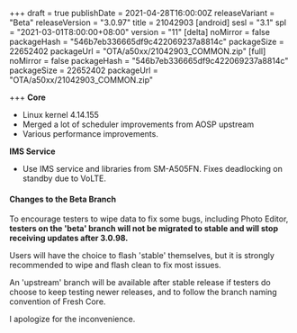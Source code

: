 +++
draft = true
publishDate = 2021-04-28T16:00:00Z
releaseVariant = "Beta"
releaseVersion = "3.0.97"
title = 21042903
[android]
sesl = "3.1"
spl = "2021-03-01T8:00:00+08:00"
version = "11"
[delta]
noMirror = false
packageHash = "546b7eb336665df9c422069237a8814c"
packageSize = 22652402
packageUrl = "OTA/a50xx/21042903_COMMON.zip"
[full]
noMirror = false
packageHash = "546b7eb336665df9c422069237a8814c"
packageSize = 22652402
packageUrl = "OTA/a50xx/21042903_COMMON.zip"

+++
**Core**

* Linux kernel 4.14.155
* Merged a lot of scheduler improvements from AOSP upstream
* Various performance improvements.

**IMS Service**

* Use IMS service and libraries from SM-A505FN. Fixes deadlocking on standby due to VoLTE.

#### Changes to the Beta Branch

To encourage testers to wipe data to fix some bugs, including Photo Editor, **testers on the 'beta' branch will not be migrated to stable and will stop receiving updates after 3.0.98.** 

Users will have the choice to flash 'stable' themselves, but it is strongly recommended to wipe and flash clean to fix most issues.

An 'upstream' branch will be available after stable release if testers do choose to keep testing newer releases, and to follow the branch naming convention of Fresh Core.

I apologize for the inconvenience.